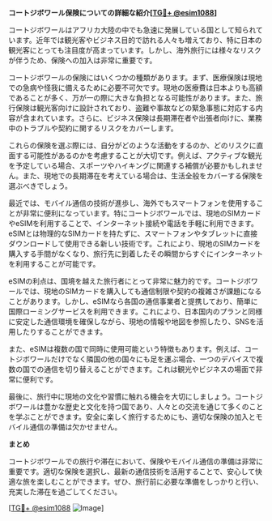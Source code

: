 **コートジボワール保険についての詳細な紹介[[TG💪+ @esim1088](https://t.me/s/esim1088)]**

コートジボワールはアフリカ大陸の中でも急速に発展している国として知られています。近年では観光客やビジネス目的で訪れる人々も増えており、特に日本の観光客にとっても注目度が高まっています。しかし、海外旅行には様々なリスクが伴うため、保険への加入は非常に重要です。

コートジボワールの保険にはいくつかの種類があります。まず、医療保険は現地での急病や怪我に備えるために必要不可欠です。現地の医療費は日本よりも高額であることが多く、万が一の際に大きな負担となる可能性があります。また、旅行保険は観光客向けに設計されており、盗難や事故などの緊急事態に対応する内容が含まれています。さらに、ビジネス保険は長期滞在者や出張者向けに、業務中のトラブルや契約に関するリスクをカバーします。

これらの保険を選ぶ際には、自分がどのような活動をするのか、どのリスクに直面する可能性があるのかを考慮することが大切です。例えば、アクティブな観光を予定している場合、スポーツやハイキングに関連する補償が必要かもしれません。また、現地での長期滞在を考えている場合は、生活全般をカバーする保険を選ぶべきでしょう。

最近では、モバイル通信の技術が進歩し、海外でもスマートフォンを使用することが非常に便利になっています。特にコートジボワールでは、現地のSIMカードやeSIMを利用することで、インターネット接続や電話を手軽に利用できます。eSIMとは物理的なSIMカードを持たずに、スマートフォンやタブレットに直接ダウンロードして使用できる新しい技術です。これにより、現地のSIMカードを購入する手間がなくなり、旅行先に到着したその瞬間からすぐにインターネットを利用することが可能です。

eSIMの利点は、国境を越えた旅行者にとって非常に魅力的です。コートジボワールでは、現地のSIMカードを購入しても通信制限や契約の複雑さが課題になることがあります。しかし、eSIMなら各国の通信事業者と提携しており、簡単に国際ローミングサービスを利用できます。これにより、日本国内のプランと同様に安定した通信環境を確保しながら、現地の情報や地図を参照したり、SNSを活用したりすることができます。

また、eSIMは複数の国で同時に使用可能という特徴もあります。例えば、コートジボワールだけでなく隣国の他の国々にも足を運ぶ場合、一つのデバイスで複数の国での通信を切り替えることができます。これは観光やビジネスの場面で非常に便利です。

最後に、旅行中に現地の文化や習慣に触れる機会を大切にしましょう。コートジボワールは豊かな歴史と文化を持つ国であり、人々との交流を通じて多くのことを学ぶことができます。安全に楽しく旅行するためにも、適切な保険の加入とモバイル通信の準備は欠かせません。

**まとめ**

コートジボワールでの旅行や滞在において、保険やモバイル通信の準備は非常に重要です。適切な保険を選択し、最新の通信技術を活用することで、安心して快適な旅を楽しむことができます。ぜひ、旅行前に必要な準備をしっかりと行い、充実した滞在を過ごしてください。

[[TG💪+ @esim1088](https://t.me/s/esim1088) ![Image](https://i.postimg.cc/Y0z9fWf4/image.png)]